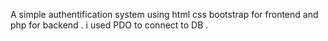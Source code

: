 A simple authentification system using 
html css bootstrap 
for frontend and 
php 
for backend . i used 
PDO to connect to DB .

